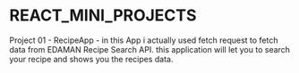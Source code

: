 # REACT_MINI_PROJECTS

Project 01 - 
  RecipeApp - in this App i actually used fetch request to fetch data from EDAMAN Recipe Search API.
    this application will let you to search your recipe and shows you the recipes data. 
